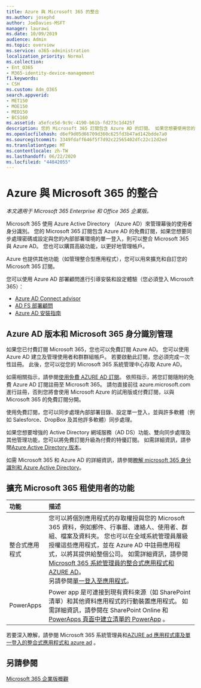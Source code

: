```yaml
---
title: Azure 與 Microsoft 365 的整合
ms.author: josephd
author: JoeDavies-MSFT
manager: laurawi
ms.date: 10/09/2019
audience: Admin
ms.topic: overview
ms.service: o365-administration
localization_priority: Normal
ms.collection:
- Ent_O365
- M365-identity-device-management
f1.keywords:
- CSH
ms.custom: Adm_O365
search.appverid:
- MET150
- MOE150
- MED150
- BCS160
ms.assetid: a5efce5d-9c9c-4190-b61b-fd273c1d425f
description: 您的 Microsoft 365 訂閱包含 Azure AD 的訂閱。 如果您想要使用您的內部部署環境進行密碼同步處理或單一登入，請整合 Microsoft 365 與 Azure AD。
ms.openlocfilehash: d6ef9d05d66709d360c625fd3b47ad142bdde7a0
ms.sourcegitcommit: 3349fdaff646f5f7d92c22565402dfc22c12d2ed
ms.translationtype: MT
ms.contentlocale: zh-TW
ms.lasthandoff: 06/22/2020
ms.locfileid: "44842055"
---
```

# <a name="azure-integration-with-microsoft-365"></a>Azure 與 Microsoft 365 的整合

*本文適用于 Microsoft 365 Enterprise 和 Office 365 企業版。*

Microsoft 365 使用 Azure Active Directory （Azure AD）來管理幕後的使用者身分識別。 您的 Microsoft 365 訂閱包含 Azure AD 的免費訂閱，如果您想要同步處理密碼或設定與您的內部部署環境的單一登入，則可以整合 Microsoft 365 與 Azure AD。 您也可以購買高級功能，以更好地管理帳戶。
  
Azure 也提供其他功能（如管理整合型應用程式），您可以用來擴充和自訂您的 Microsoft 365 訂閱。
  
您可以使用 Azure AD 部署顧問進行引導安裝和設定體驗（您必須登入 Microsoft 365）：

 - [Azure AD Connect advisor](https://aka.ms/aadconnectpwsync)
 - [AD FS 部署顧問](https://aka.ms/adfsguidance)
 - [Azure AD 安裝指南](https://aka.ms/aadpguidance)
  
## <a name="azure-ad-editions-and-microsoft-365-identity-management"></a>Azure AD 版本和 Microsoft 365 身分識別管理

如果您已付費訂閱 Microsoft 365，您也可以免費訂閱 Azure AD。 您可以使用 Azure AD 建立及管理使用者和群群組帳戶。 若要啟動此訂閱，您必須完成一次性註冊。 此後，您可以從您的 Microsoft 365 系統管理中心存取 Azure AD。 

如需相關指示，請參閱[使用免費 AZURE AD 訂閱](https://go.microsoft.com/fwlink/p/?LinkId=617127)。 依照指示，將您訂閱隨附的免費 Azure AD 訂閱註冊至 Microsoft 365。 請勿直接前往 azure.microsoft.com 進行註冊，否則您將會使用 Microsoft Azure 的試用版或付費訂閱，以與 Microsoft 365 的免費訂閱分開。 
  
使用免費訂閱，您可以同步處理內部部署目錄、設定單一登入，並與許多軟體（例如 Salesforce、DropBox 及其他許多軟體）同步處理。
  
如果您想要增強的 Active Directory 網域服務（AD DS）功能、雙向同步處理及其他管理功能，您可以將免費訂閱升級為付費的特優訂閱。 如需詳細資訊，請參閱[Azure Active Directory 版本](https://azure.microsoft.com/pricing/details/active-directory/)。
  
如需 Microsoft 365 和 Azure AD 的詳細資訊，請參閱[瞭解 microsoft 365 身分識別和 Azure Active Directory](about-office-365-identity.md)。
  
## <a name="extend-the-capabilities-of-your-microsoft-365-tenant"></a>擴充 Microsoft 365 租使用者的功能

|**功能**|**描述**|
|:-----|:-----|
|整合式應用程式  <br/> |您可以將個別應用程式的存取權授與您的 Microsoft 365 資料，例如郵件、行事曆、連絡人、使用者、群組、檔案及資料夾。 您也可以在全域系統管理員層級授權這些應用程式，並在 Azure AD 中註冊應用程式，以將其提供給整個公司。 如需詳細資訊，請參閱[Microsoft 365 系統管理員的整合式應用程式和 AZURE AD](https://support.office.com/article/cb2250e3-451e-416f-bf4e-363549652c2a)。  <br/> 另請參閱[單一登入至應用程式](https://go.microsoft.com/fwlink/p/?LinkId=698604)。  <br/> |
|PowerApps  <br/> | Power app 是可連接到現有資料來源（如 SharePoint 清單）和其他資料應用程式的行動裝置應用程式。 如需詳細資訊，請參閱在 SharePoint Online 和[PowerApps 頁面](https://powerapps.microsoft.com/)[中建立清單的 PowerApp](https://support.office.com/article/9338b2d2-67ac-4b81-8e67-97da27e5e9ab) 。  <br/> |
   
若要深入瞭解，請參閱 Microsoft 365 系統管理員和[AZURE ad 應用程式庫及單一登入](https://docs.microsoft.com/azure/active-directory/manage-apps/what-is-single-sign-on)[的整合式應用程式和 azure ad](integrated-apps-and-azure-ads.md) 。

## <a name="see-also"></a>另請參閱

[Microsoft 365 企業版概觀](https://docs.microsoft.com/microsoft-365/enterprise/microsoft-365-overview)
